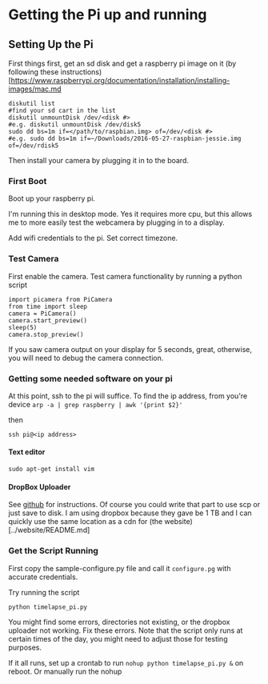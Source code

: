 # Getting the Pi up and running

## Setting Up the Pi

First things first, get an sd disk and get a raspberry pi image on it (by following these instructions)[https://www.raspberrypi.org/documentation/installation/installing-images/mac.md

```
diskutil list
#find your sd cart in the list
diskutil unmountDisk /dev/<disk #>
#e.g. diskutil unmountDisk /dev/disk5
sudo dd bs=1m if=</path/to/raspbian.img> of=/dev/<disk #>
#e.g. sudo dd bs=1m if=~/Downloads/2016-05-27-raspbian-jessie.img of=/dev/rdisk5

```

Then install your camera by plugging it in to the board.

### First Boot
Boot up your raspberry pi.

I'm running this in desktop mode.  Yes it requires more cpu, but this allows me to more easily test the webcamera by plugging in to a display.

Add wifi credentials to the pi.
Set correct timezone.


### Test Camera
First enable the camera.
Test camera functionality by running a python script
```
import picamera from PiCamera
from time import sleep
camera = PiCamera()
camera.start_preview()
sleep(5)
camera.stop_preview()
```
If you saw camera output on your display for 5 seconds, great, otherwise, you will need to debug the camera connection.

### Getting some needed software on your pi

At this point, ssh to the pi will suffice.  To find the ip address, from you're device
`arp -a | grep raspberry | awk '{print $2}'`

then 

`ssh pi@<ip address>`

#### Text editor

`sudo apt-get install vim`

#### DropBox Uploader

See [github](https://github.com/andreafabrizi/Dropbox-Uploader) for instructions.  Of course you could write that part to use scp or just save to disk.  I am using dropbox because they gave be 1 TB and I can quickly use the same location as a cdn for (the website)[../website/README.md]

### Get the Script Running

First copy the sample-configure.py file and call it `configure.pg` with accurate credentials.

Try running the script

`python timelapse_pi.py`

You might find some errors, directories not existing, or the dropbox uploader not working.  Fix these errors.  Note that the script only runs at certain times of the day, you might need to adjust those for testing purposes.

If it all runs, set up a crontab to run `nohup python timelapse_pi.py &` on reboot.  Or manually run the nohup


